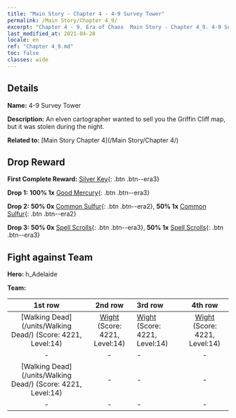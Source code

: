 ```yaml
---
title: "Main Story - Chapter 4 - 4-9 Survey Tower"
permalink: /Main Story/Chapter 4_9/
excerpt: "Chapter 4 - 9. Era of Chaos  Main Story - Chapter 4_9. 4-9 Survey Tower"
last_modified_at: 2021-04-28
locale: en
ref: "Chapter 4_9.md"
toc: false
classes: wide
---
```


## Details

 **Name:** 4-9 Survey Tower

 **Description:** An elven cartographer wanted to sell you the Griffin Cliff map, but it was stolen during the night. 

 **Related to:** [Main Story Chapter 4](/Main Story/Chapter 4/)

## Drop Reward

 **First Complete Reward:** [Silver Key](/Items/con_693/){: .btn .btn--era3}

 **Drop 1:** **100% 1x** [Good Mercury](/Items/mat_14/){: .btn .btn--era3}

 **Drop 2:** **50% 0x** [Common Sulfur](/Items/mat_9/){: .btn .btn--era2}, **50% 1x** [Common Sulfur](/Items/mat_9/){: .btn .btn--era2}

 **Drop 3:** **50% 0x** [Spell Scrolls](/Items/con_694/){: .btn .btn--era3}, **50% 1x** [Spell Scrolls](/Items/con_694/){: .btn .btn--era3}


## Fight against Team
 **Hero:** h_Adelaide

 **Team:**


  | 1st row | 2nd row | 3rd row | 4th row |
  |:----:|:----:|:----|:----:|
  | [Walking Dead](/units/Walking Dead/) (Score: 4221, Level:14)  | [Wight](/units/Wight/) (Score: 4221, Level:14)  | [Wight](/units/Wight/) (Score: 4221, Level:14)  | [Wight](/units/Wight/) (Score: 4221, Level:14)  |
  | - | - | - | - |
  | [Walking Dead](/units/Walking Dead/) (Score: 4221, Level:14)  | - | - | - |
  | - | - | - | - |


